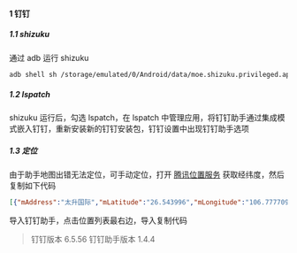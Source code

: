 #### 1 钉钉
##### 1.1 shizuku

通过 adb 运行 shizuku

```sh
adb shell sh /storage/emulated/0/Android/data/moe.shizuku.privileged.api/start.sh
```

##### 1.2 lspatch

shizuku 运行后，勾选 lspatch，在 lspatch 中管理应用，将钉钉助手通过集成模式嵌入钉钉，重新安装新的钉钉安装包，钉钉设置中出现钉钉助手选项

##### 1.3 定位

由于助手地图出错无法定位，可手动定位，打开 [腾讯位置服务](https://lbs.qq.com/getPoint/) 获取经纬度，然后复制如下代码

```json
[{"mAddress":"太升国际","mLatitude":"26.543996","mLongitude":"106.777709"}]
```

导入钉钉助手，点击位置列表最右边，导入复制代码

> 钉钉版本 6.5.56 钉钉助手版本 1.4.4